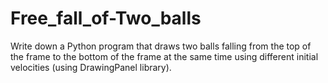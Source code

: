 # Free_fall_of-Two_balls
Write down a Python program that draws two balls falling from the top of the frame to the bottom of the frame at the same time using different initial velocities (using DrawingPanel library).

